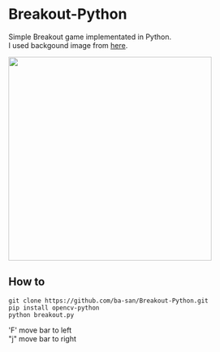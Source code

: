 # Breakout-Python

Simple Breakout game implementated in Python.  
I used backgound image from [here](https://unsplash.com/photos/wupbTQkArcU).  
  
<img src="https://user-images.githubusercontent.com/44015510/57989605-1ed04100-7ad8-11e9-9310-e721853b0f94.gif" width="400">

## How to 
``` 
git clone https://github.com/ba-san/Breakout-Python.git  
pip install opencv-python
python breakout.py
``` 

'F' move bar to left  
"j" move bar to right  

